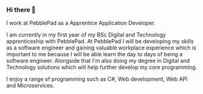 ### Hi there 👋
I work at PebblePad as a Apprentice Application Developer.

I am currently in my first year of my BSc Digital and Technology apprenticeship with PebblePad. At PebblePad I will be developing my skills as a software engineer and gaining valuable workplace experience which is important to me because I will be able learn the day to days of being a software engineer. Alongside that I'm also doing my degree in Digital and Technology solutions which will help further develop my core programming. 

I enjoy a range of programming such as C#, Web development, Web API and Microservices.

<!--
**johnmason27/johnmason27** is a ✨ _special_ ✨ repository because its `README.md` (this file) appears on your GitHub profile.

Here are some ideas to get you started:

- 🔭 I’m currently working on a website using a NES 64 themed libary (https://github.com/nostalgic-css/NES.css). I found this libary and beleive it looks very cool so wanted to create some sort of website using it so I'm going to make a NES 64 themed bug tracker. Which maybe eventually I could make 3 teired.

- 🌱 I’m currently learning alongside all my work at PebblePad I'm researching into RabbitMQ and microservices. I'm doing this to make my web applications 3 teired and provide much more functionaltity to it. The web application is a blogsite so I have the frontend talking to an API to use the microservices. That is something I've been enjoying and will be continuing to develop.
As well as that I'm constantly learning new things during the day at my apprenticeship and we're going to be doing a web topic next so I expect to learn quick a few new things about Web development in the near future.

- 👯 I’m looking to collaborate on anything I enjoy frontend and backend projects.

- 🤔 I’m looking for help with ... currently nothing...

- 💬 Ask me about C#, API's, Message Queues and Web Development!

- 📫 How to reach me: ...
https://www.linkedin.com/in/john-mason-a53080195/

-->
